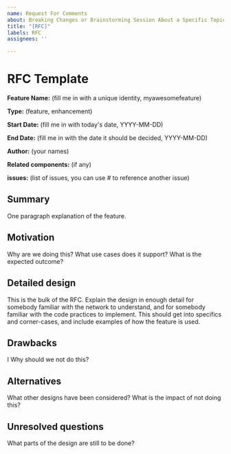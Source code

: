 ```yaml
---
name: Request For Comments
about: Breaking Changes or Brainstorming Session About a Specific Topic
title: "[RFC]"
labels: RFC
assignees: ''

---
```


# RFC Template

**Feature Name:** (fill me in with a unique identity, myawesomefeature)

**Type:** (feature, enhancement)

**Start Date:** (fill me in with today's date, YYYY-MM-DD)

**End Date:** (fill me in with the date it should be decided, YYYY-MM-DD)

**Author:** (your names)

**Related components:** (if any)

**issues:** (list of issues, you can use # to reference another issue)

## Summary

One paragraph explanation of the feature.

## Motivation

Why are we doing this? What use cases does it support? What is the expected outcome?

## Detailed design

This is the bulk of the RFC. Explain the design in enough detail for somebody familiar with the network to understand, and for somebody familiar with the code practices to implement. This should get into specifics and corner-cases, and include examples of how the feature is used.

## Drawbacks

I Why should we not do this?

## Alternatives

What other designs have been considered? What is the impact of not doing this?

## Unresolved questions

What parts of the design are still to be done?
